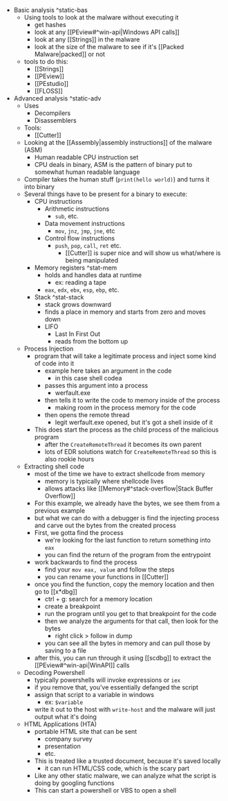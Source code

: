 - Basic analysis ^static-bas
	- Using tools to look at the malware without executing it
		- get hashes
		- look at any [[PEview#^win-api|Windows API calls]]
		- look at any [[Strings]] in the malware
		- look at the size of the malware to see if it's [[Packed Malware|packed]] or not
	- tools to do this:
		- [[Strings]]
		- [[PEview]]
		- [[PEstudio]]
		- [[FLOSS]]
- Advanced analysis ^static-adv
	- Uses
		- Decompilers
		- Disassemblers
	- Tools:
		- [[Cutter]]
	- Looking at the [[Assembly|assembly instructions]] of the malware (ASM)
		- Human readable CPU instruction set
		- CPU deals in binary, ASM is the pattern of binary put to somewhat human readable language
	- Compiler takes the human stuff (`print(hello world)`) and turns it into binary
	- Several things have to be present for a binary to execute:
		- CPU instructions
			- Arithmetic instructions
				- `sub`, etc.
			- Data movement instructions
				- `mov`, `jnz`, `jmp`, `jne`, etc
			- Control flow instructions
				- `push`, `pop`, `call`, `ret` etc.
					- [[Cutter]] is super nice and will show us what/where is being manipulated
		- Memory registers ^stat-mem
			- holds and handles data at runtime
				- ex: reading a tape
			- `eax`, `edx`, `ebx`, `esp`, `ebp`, etc.
		- Stack ^stat-stack
			- stack grows downward
			- finds a place in memory and starts from zero and moves down
			- LIFO
				- Last In First Out
				- reads from the bottom up
	- Process Injection
		- program that will take a legitimate process and inject some kind of code into it
			- example here takes an argument in the code
				- in this case shell codea
			- passes this argument into a process
				- werfault.exe
			- then tells it to write the code to memory inside of the process
				- making room in the process memory for the code
			- then opens the remote thread
				- legit werfault.exe opened, but it's got a shell inside of it
		- This does start the process as the child process of the malicious program
			- after the `CreateRemoteThread` it becomes its own parent
			- lots of EDR solutions watch for `CreateRemoteThread` so this is also rookie hours
	- Extracting shell code
		- most of the time we have to extract shellcode from memory
			- memory is typically where shellcode lives
			- allows attacks like [[Memory#^stack-overflow|Stack Buffer Overflow]] 
		- For this example, we already have the bytes, we see them from a previous example
		- but what we can do with a debugger is find the injecting process and carve out the bytes from the created process
		- First, we gotta find the process
			- we're looking for the last function to return something into `eax`
			- you can find the return of the program from the entrypoint
		- work backwards to find the process
			- find your `mov eax, value` and follow the steps
			- you can rename your functions in [[Cutter]]
		- once you find the function, copy the memory location and then go to [[x*dbg]]
			- ctrl + g: search for a memory location
			- create a breakpoint
			- run the program until you get to that breakpoint for the code
			- then we analyze the arguments for that call, then look for the bytes
				- right click > follow in dump
			- you can see all the bytes in memory and can pull those by saving to a file
		- after this, you can run through it using [[scdbg]] to extract the [[PEview#^win-api|WinAPI]] calls
	- Decoding Powershell
		- typically powershells will invoke expressions or `iex`
		- if you remove that, you've essentially defanged the script
		- assign that script to a variable in windows
			- ex: `$variable`
		- write it out to the host with `write-host` and the malware will just output what it's doing
	- HTML Applications (HTA)
		- portable HTML site that can be sent
			- company survey
			- presentation
			- etc.
		- This is treated like a trusted document, because it's saved locally
			- it can run HTML/CSS code, which is the scary part
		- Like any other static malware, we can analyze what the script is doing by googling functions
		- This can start a powershell or VBS to open a shell